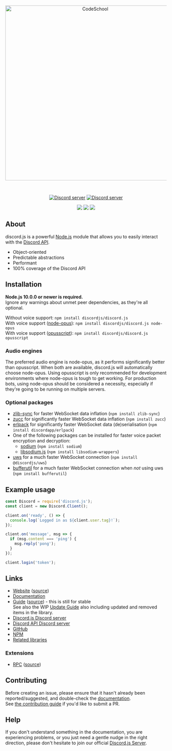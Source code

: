 <div align="center">
  <br />
  <p>
   <a href="https://code-school.nl"><img src="http://sundeep.nl/codeschool3.png" width="546" alt="CodeSchool" /></a>
  </p>
  <br />
  <p>
    <a href="https://discord.gg/Tg5k6vF"><img src="https://discord.com/api/guilds/768898592307937321/embed.png" alt="Discord server" /></a>
    <a href="https://github.io/Sundeep-deJongh"><img src="https://img.shields.io/github/followers/Sundeep-deJongh?style=social" alt="Discord server" /></a>
  </p>
  <p>
    <a href="https://nodei.co/npm/node-fetch/"><img src="https://nodei.co/npm/node-fetch.png"></a>
    <a href="https://nodei.co/npm/discord-giveaways/"><img src="https://nodei.co/npm/discord-giveaways.png?downloads=true&downloadRank=true&stars=true"></a>
    <a href="https://nodei.co/npm/nodemon/"><img src="https://nodei.co/npm/nodemon.png?downloads=true&downloadRank=true&stars=true"></a>
  </p>
</div>

## About
discord.js is a powerful [Node.js](https://nodejs.org) module that allows you to easily interact with the
[Discord API](https://discordapp.com/developers/docs/intro).

- Object-oriented
- Predictable abstractions
- Performant
- 100% coverage of the Discord API

## Installation
**Node.js 10.0.0 or newer is required.**  
Ignore any warnings about unmet peer dependencies, as they're all optional.

Without voice support: `npm install discordjs/discord.js`  
With voice support ([node-opus](https://www.npmjs.com/package/node-opus)): `npm install discordjs/discord.js node-opus`  
With voice support ([opusscript](https://www.npmjs.com/package/opusscript)): `npm install discordjs/discord.js opusscript`

### Audio engines
The preferred audio engine is node-opus, as it performs significantly better than opusscript. When both are available, discord.js will automatically choose node-opus.
Using opusscript is only recommended for development environments where node-opus is tough to get working.
For production bots, using node-opus should be considered a necessity, especially if they're going to be running on multiple servers.

### Optional packages
- [zlib-sync](https://www.npmjs.com/package/zlib-sync) for faster WebSocket data inflation (`npm install zlib-sync`)
- [zucc](https://www.npmjs.com/package/zucc) for significantly faster WebSocket data inflation (`npm install zucc`)
- [erlpack](https://github.com/discordapp/erlpack) for significantly faster WebSocket data (de)serialisation (`npm install discordapp/erlpack`)
- One of the following packages can be installed for faster voice packet encryption and decryption:
    - [sodium](https://www.npmjs.com/package/sodium) (`npm install sodium`)
    - [libsodium.js](https://www.npmjs.com/package/libsodium-wrappers) (`npm install libsodium-wrappers`)
- [uws](https://www.npmjs.com/package/@discordjs/uws) for a much faster WebSocket connection (`npm install @discordjs/uws`)
- [bufferutil](https://www.npmjs.com/package/bufferutil) for a much faster WebSocket connection when *not* using uws (`npm install bufferutil`)

## Example usage
```js
const Discord = require('discord.js');
const client = new Discord.Client();

client.on('ready', () => {
  console.log(`Logged in as ${client.user.tag}!`);
});

client.on('message', msg => {
  if (msg.content === 'ping') {
    msg.reply('pong');
  }
});

client.login('token');
```

## Links
* [Website](https://discord.js.org/) ([source](https://github.com/discordjs/website))
* [Documentation](https://discord.js.org/#/docs/main/master/general/welcome)
* [Guide](https://discordjs.guide/) ([source](https://github.com/discordjs/guide)) - this is still for stable  
  See also the WIP [Update Guide](https://github.com/discordjs/guide/blob/v12-changes/guide/additional-info/changes-in-v12.md) also including updated and removed items in the library.
* [Discord.js Discord server](https://discord.gg/bRCvFy9)
* [Discord API Discord server](https://discord.gg/discord-api)
* [GitHub](https://github.com/discordjs/discord.js)
* [NPM](https://www.npmjs.com/package/discord.js)
* [Related libraries](https://discordapi.com/unofficial/libs.html)

### Extensions
* [RPC](https://www.npmjs.com/package/discord-rpc) ([source](https://github.com/discordjs/RPC))

## Contributing
Before creating an issue, please ensure that it hasn't already been reported/suggested, and double-check the
[documentation](https://discord.js.org/#/docs).  
See [the contribution guide](https://github.com/discordjs/discord.js/blob/master/.github/CONTRIBUTING.md) if you'd like to submit a PR.

## Help
If you don't understand something in the documentation, you are experiencing problems, or you just need a gentle
nudge in the right direction, please don't hesitate to join our official [Discord.js Server](https://discord.gg/bRCvFy9).
